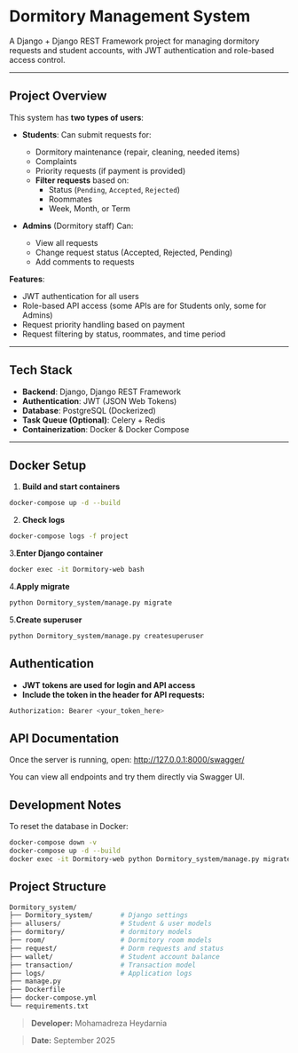 # Dormitory Management System

A Django + Django REST Framework project for managing dormitory requests and student accounts, with JWT authentication and role-based access control.

---

## Project Overview

This system has **two types of users**:

- **Students**: Can submit requests for:
  - Dormitory maintenance (repair, cleaning, needed items)
  - Complaints
  - Priority requests (if payment is provided)
  - **Filter requests** based on:
    - Status (`Pending`, `Accepted`, `Rejected`)
    - Roommates
    - Week, Month, or Term

- **Admins** (Dormitory staff) Can:
  - View all requests
  - Change request status (Accepted, Rejected, Pending)
  - Add comments to requests

**Features**:
- JWT authentication for all users
- Role-based API access (some APIs are for Students only, some for Admins)
- Request priority handling based on payment
- Request filtering by status, roommates, and time period

---

##  Tech Stack

- **Backend**: Django, Django REST Framework  
- **Authentication**: JWT (JSON Web Tokens)  
- **Database**: PostgreSQL (Dockerized)  
- **Task Queue (Optional)**: Celery + Redis  
- **Containerization**: Docker & Docker Compose  

---

##  Docker Setup

1. **Build and start containers**
```bash
docker-compose up -d --build
```
2. **Check logs**
```bash
docker-compose logs -f project
```
3.**Enter Django container**
```bash
docker exec -it Dormitory-web bash
```
4.**Apply migrate**
```bash
python Dormitory_system/manage.py migrate
```
5.**Create superuser**
```bash
python Dormitory_system/manage.py createsuperuser
```
## Authentication
- **JWT tokens are used for login and API access**
- **Include the token in the header for API requests:**
```bash
Authorization: Bearer <your_token_here>
```

## API Documentation
Once the server is running, open: http://127.0.0.1:8000/swagger/

You can view all endpoints and try them directly via Swagger UI.

## Development Notes
To reset the database in Docker:
```bash
docker-compose down -v
docker-compose up -d --build
docker exec -it Dormitory-web python Dormitory_system/manage.py migrate
```

##  Project Structure
```bash
Dormitory_system/
├── Dormitory_system/       # Django settings
├── allusers/               # Student & user models
├── dormitory/              # dormitory models
├── room/                   # Dormitory room models
├── request/                # Dorm requests and status
├── wallet/                 # Student account balance
├── transaction/            # Transaction model
├── logs/                   # Application logs
├── manage.py
├── Dockerfile
├── docker-compose.yml
└── requirements.txt
```


> **Developer:** Mohamadreza Heydarnia

> **Date:** September 2025
